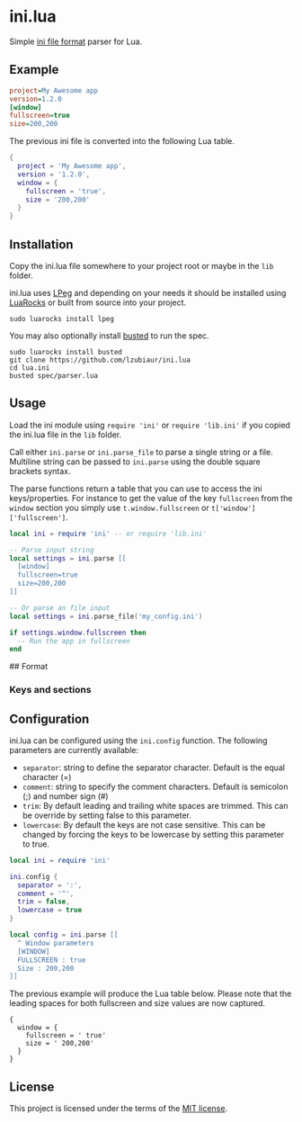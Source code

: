 # ini.lua
Simple [ini file format][3] parser for Lua.

## Example

```ini
project=My Awesome app
version=1.2.0
[window]
fullscreen=true
size=200,200
```

The previous ini file is converted into the following Lua table.

```lua
{
  project = 'My Awesome app',
  version = '1.2.0',
  window = {
    fullscreen = 'true',
    size = '200,200'
  }
}
```

## Installation

Copy the ini.lua file somewhere to your project root or maybe in the `lib` folder.

ini.lua uses [LPeg][1] and depending on your needs it should be installed using [LuaRocks][5] or built from source into your project.

```
sudo luarocks install lpeg
```

You may also optionally install [busted][2] to run the spec.
```
sudo luarocks install busted
git clone https://github.com/lzubiaur/ini.lua
cd lua.ini
busted spec/parser.lua
```

## Usage

Load the ini module using `require 'ini'` or `require 'lib.ini'` if you copied the ini.lua file in the `lib` folder.

Call either `ini.parse` or `ini.parse_file` to parse a single string or a file. Multiline string can be passed to `ini.parse` using the double square brackets syntax.

The parse functions return a table that you can use to access the ini keys/properties. For instance to get the value of the key `fullscreen` from the `window` section you simply use `t.window.fullscreen` or `t['window']['fullscreen']`.

```lua
local ini = require 'ini' -- or require 'lib.ini'

-- Parse input string
local settings = ini.parse [[
  [window]
  fullscreen=true
  size=200,200
]]

-- Or parse an file input
local settings = ini.parse_file('my_config.ini')

if settings.window.fullscreen then
  -- Run the app in fullscreen
end
```
## Format

### Keys and sections


## Configuration

ini.lua can be configured using the `ini.config` function. The following parameters are currently available:
* `separator`: string to define the separator character. Default is the equal character (=)
* `comment`: string to specify the comment characters. Default is semicolon (;) and number sign (#)
* `trim`: By default leading and trailing white spaces are trimmed. This can be override by setting false to this parameter.
* `lowercase`: By default the keys are not case sensitive. This can be changed by forcing the keys to be lowercase by setting this parameter to true.

```lua
local ini = require 'ini'

ini.config {
  separator = ':',
  comment = '^',
  trim = false,
  lowercase = true
}

local config = ini.parse [[
  ^ Window parameters
  [WINDOW]
  FULLSCREEN : true
  Size : 200,200
]]
```

The previous example will produce the Lua table below. Please note that the leading spaces for both fullscreen and size values are now captured.

```
{
  window = {
    fullscreen = ' true'
    size = ' 200,200'
  }
}
```

## License
This project is licensed under the terms of the [MIT license][4].

[1]:http://www.inf.puc-rio.br/~roberto/lpeg/
[2]:http://olivinelabs.com/busted/
[3]:https://en.wikipedia.org/wiki/INI_file
[4]:https://opensource.org/licenses/MIT
[5]:https://luarocks.org/
